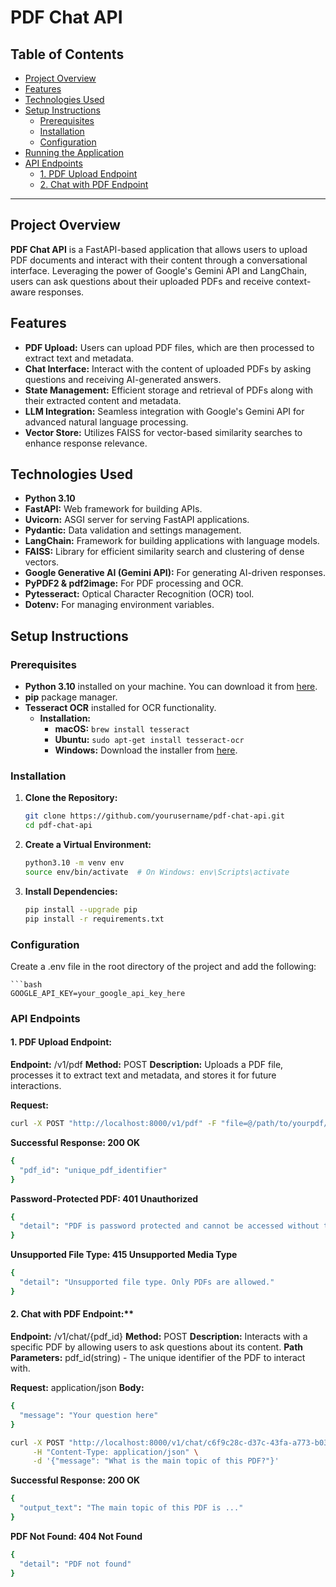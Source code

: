 # PDF Chat API

## Table of Contents

- [Project Overview](#project-overview)
- [Features](#features)
- [Technologies Used](#technologies-used)
- [Setup Instructions](#setup-instructions)
  - [Prerequisites](#prerequisites)
  - [Installation](#installation)
  - [Configuration](#configuration)
- [Running the Application](#running-the-application)
- [API Endpoints](#api-endpoints)
  - [1. PDF Upload Endpoint](#1-pdf-upload-endpoint)
  - [2. Chat with PDF Endpoint](#2-chat-with-pdf-endpoint)

---

## Project Overview

**PDF Chat API** is a FastAPI-based application that allows users to upload PDF documents and interact with their content through a conversational interface. Leveraging the power of Google's Gemini API and LangChain, users can ask questions about their uploaded PDFs and receive context-aware responses.

## Features

- **PDF Upload:** Users can upload PDF files, which are then processed to extract text and metadata.
- **Chat Interface:** Interact with the content of uploaded PDFs by asking questions and receiving AI-generated answers.
- **State Management:** Efficient storage and retrieval of PDFs along with their extracted content and metadata.
- **LLM Integration:** Seamless integration with Google's Gemini API for advanced natural language processing.
- **Vector Store:** Utilizes FAISS for vector-based similarity searches to enhance response relevance.

## Technologies Used

- **Python 3.10**
- **FastAPI:** Web framework for building APIs.
- **Uvicorn:** ASGI server for serving FastAPI applications.
- **Pydantic:** Data validation and settings management.
- **LangChain:** Framework for building applications with language models.
- **FAISS:** Library for efficient similarity search and clustering of dense vectors.
- **Google Generative AI (Gemini API):** For generating AI-driven responses.
- **PyPDF2 & pdf2image:** For PDF processing and OCR.
- **Pytesseract:** Optical Character Recognition (OCR) tool.
- **Dotenv:** For managing environment variables.

## Setup Instructions

### Prerequisites

- **Python 3.10** installed on your machine. You can download it from [here](https://www.python.org/downloads/release/python-3100/).
- **pip** package manager.
- **Tesseract OCR** installed for OCR functionality.
  - **Installation:**
    - **macOS:** `brew install tesseract`
    - **Ubuntu:** `sudo apt-get install tesseract-ocr`
    - **Windows:** Download the installer from [here](https://github.com/tesseract-ocr/tesseract/wiki).

### Installation

1. **Clone the Repository:**

   ```bash
   git clone https://github.com/yourusername/pdf-chat-api.git
   cd pdf-chat-api
2. **Create a Virtual Environment:**

    ```bash
    python3.10 -m venv env
    source env/bin/activate  # On Windows: env\Scripts\activate
3. **Install Dependencies:**

    ```bash
    pip install --upgrade pip
    pip install -r requirements.txt
### Configuration

Create a .env file in the root directory of the project and add the following:

    ```bash
    GOOGLE_API_KEY=your_google_api_key_here


### API Endpoints

#### 1. PDF Upload Endpoint:

**Endpoint:** /v1/pdf
**Method:** POST
**Description:** Uploads a PDF file, processes it to extract text and metadata, and stores it for future interactions.

**Request:**
```bash 
curl -X POST "http://localhost:8000/v1/pdf" -F "file=@/path/to/yourpdf/file.pdf"
```

**Successful Response: 200 OK**
```bash
{
  "pdf_id": "unique_pdf_identifier"
}
```

**Password-Protected PDF: 401 Unauthorized**
```bash
{
  "detail": "PDF is password protected and cannot be accessed without the correct password."
}
```

**Unsupported File Type: 415 Unsupported Media Type**
```bash
{
  "detail": "Unsupported file type. Only PDFs are allowed."
}
```

#### 2. Chat with PDF Endpoint:**

**Endpoint:** /v1/chat/{pdf_id}
**Method:** POST
**Description:** Interacts with a specific PDF by allowing users to ask questions about its content.
**Path Parameters:** pdf_id(string) - The unique identifier of the PDF to interact with.

**Request:** application/json
**Body:**
```bash
{
  "message": "Your question here"
}
```

```bash
curl -X POST "http://localhost:8000/v1/chat/c6f9c28c-d37c-43fa-a773-b03b3fccf9c0" \
     -H "Content-Type: application/json" \
     -d '{"message": "What is the main topic of this PDF?"}'
```

**Successful Response: 200 OK**
```bash
{
  "output_text": "The main topic of this PDF is ..."
}
```

**PDF Not Found: 404 Not Found**
```bash
{
  "detail": "PDF not found"
}
```